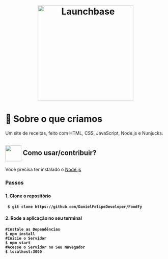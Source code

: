  <h1 align="center">
    <img alt="Launchbase" src="https://storage.googleapis.com/golden-wind/bootcamp-launchbase/logo.png" width="300px" />
</h1>

# :rocket: Sobre o que criamos

<p> 
Um site de receitas, feito com HTML, CSS, JavaScript, Node.js e Nunjucks.
</p>

<h2> <img src="https://i.dlpng.com/static/png/6577858_preview.png" width="50px" align="center"/> Como usar/contribuir? </h2>
<p> Você precisa ter instalado o <a href="https://nodejs.org/en/">Node.js</a> </p>

<h3> Passos <h3>

<h4> 1. Clone o repositório <h4>

```
 $ git clone https://github.com/DanielFelipeDeveloper/Foodfy
```

<h4> 2. Rode a aplicação no seu terminal <h4>

```
#Instale as Dependências
$ npm install
#Inicie o Servidor
$ npm start
#Acesse o Servidor no Seu Navegador
$ localhost:3000
```

